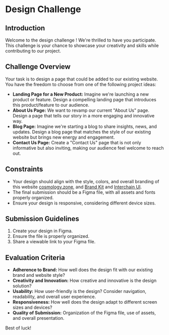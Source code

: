 # Design Challenge

## Introduction

Welcome to the design challenge ! We're thrilled to have you participate. This challenge is your chance to showcase your creativity and skills while contributing to our project.

## Challenge Overview

Your task is to design a page that could be added to our existing website. You have the freedom to choose from one of the following project ideas:

- **Landing Page for a New Product:** Imagine we're launching a new product or feature. Design a compelling landing page that introduces this product/feature to our audience.
- **About Us Page:** We want to revamp our current "About Us" page. Design a page that tells our story in a more engaging and innovative way.
- **Blog Page:** Imagine we're starting a blog to share insights, news, and updates. Design a blog page that matches the style of our existing website but brings new energy and engagement.
- **Contact Us Page:** Create a "Contact Us" page that is not only informative but also inviting, making our audience feel welcome to reach out.

## Constraints

- Your design should align with the style, colors, and overall branding of this website [cosmology.zone](https://cosmology.zone/), and [Brand Kit](https://cosmology.zone/company/brand-kit) and [Interchain UI](https://cosmology.zone/products/interchain-ui).
- The final submission should be a Figma file, with all assets and fonts properly organized.
- Ensure your design is responsive, considering different device sizes.

## Submission Guidelines

1. Create your design in Figma.
2. Ensure the file is properly organized.
3. Share a viewable link to your Figma file.

## Evaluation Criteria

- **Adherence to Brand:** How well does the design fit with our existing brand and website style?
- **Creativity and Innovation:** How creative and innovative is the design solution?
- **Usability:** How user-friendly is the design? Consider navigation, readability, and overall user experience.
- **Responsiveness:** How well does the design adapt to different screen sizes and devices?
- **Quality of Submission:** Organization of the Figma file, use of assets, and overall presentation.

Best of luck!

